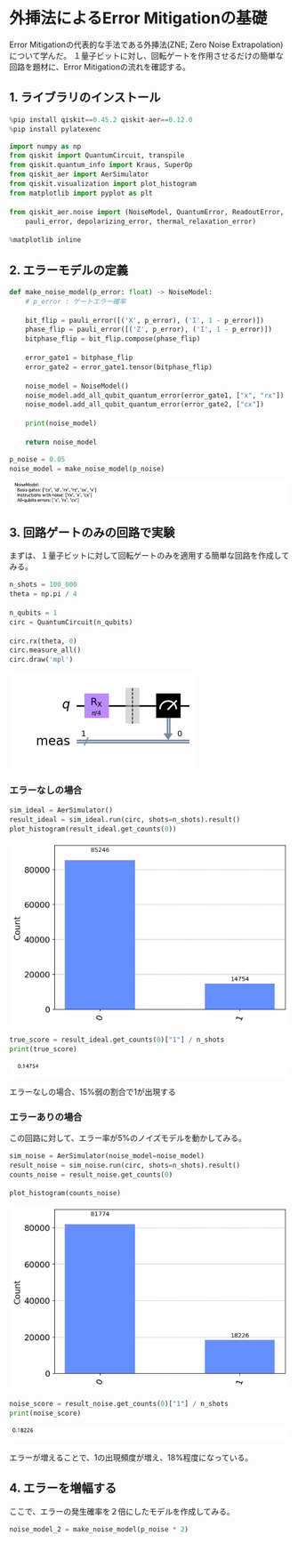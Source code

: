 # 外挿法によるError Mitigationの基礎

Error Mitigationの代表的な手法である外挿法(ZNE; Zero Noise Extrapolation)について学んだ。
１量子ビットに対し、回転ゲートを作用させるだけの簡単な回路を題材に、Error Mitigationの流れを確認する。

## 1. ライブラリのインストール

```python
%pip install qiskit==0.45.2 qiskit-aer==0.12.0
%pip install pylatexenc
```

```python
import numpy as np
from qiskit import QuantumCircuit, transpile
from qiskit.quantum_info import Kraus, SuperOp
from qiskit_aer import AerSimulator
from qiskit.visualization import plot_histogram
from matplotlib import pyplot as plt

from qiskit_aer.noise import (NoiseModel, QuantumError, ReadoutError,
    pauli_error, depolarizing_error, thermal_relaxation_error)

%matplotlib inline
```

## 2. エラーモデルの定義

```python
def make_noise_model(p_error: float) -> NoiseModel:
    # p_error : ゲートエラー確率

    bit_flip = pauli_error([('X', p_error), ('I', 1 - p_error)])
    phase_flip = pauli_error([('Z', p_error), ('I', 1 - p_error)])
    bitphase_flip = bit_flip.compose(phase_flip)

    error_gate1 = bitphase_flip
    error_gate2 = error_gate1.tensor(bitphase_flip)

    noise_model = NoiseModel()
    noise_model.add_all_qubit_quantum_error(error_gate1, ["x", "rx"])
    noise_model.add_all_qubit_quantum_error(error_gate2, ["cx"])

    print(noise_model)
    
    return noise_model
```

```python
p_noise = 0.05
noise_model = make_noise_model(p_noise)
```

![04_09](./pic/04_09.png)

## 3. 回路ゲートのみの回路で実験

まずは、１量子ビットに対して回転ゲートのみを適用する簡単な回路を作成してみる。

```python
n_shots = 100_000
theta = np.pi / 4

n_qubits = 1
circ = QuantumCircuit(n_qubits)

circ.rx(theta, 0)
circ.measure_all()
circ.draw('mpl')
```

![04_10](./pic/04_10.png)

### エラーなしの場合

```python
sim_ideal = AerSimulator()
result_ideal = sim_ideal.run(circ, shots=n_shots).result()
plot_histogram(result_ideal.get_counts(0))
```

![04_11](./pic/04_11.png)

```python
true_score = result_ideal.get_counts(0)["1"] / n_shots
print(true_score)
```

![04_12](./pic/04_12.png)

エラーなしの場合、15%弱の割合で1が出現する

### エラーありの場合

この回路に対して、エラー率が5%のノイズモデルを動かしてみる。

```python
sim_noise = AerSimulator(noise_model=noise_model)
result_noise = sim_noise.run(circ, shots=n_shots).result()
counts_noise = result_noise.get_counts(0)

plot_histogram(counts_noise)
```

![04_13](./pic/04_13.png)

```python
noise_score = result_noise.get_counts(0)["1"] / n_shots
print(noise_score)
```

![04_14](./pic/04_14.png)

エラーが増えることで、1の出現頻度が増え、18%程度になっている。

## 4. エラーを増幅する

ここで、エラーの発生確率を２倍にしたモデルを作成してみる。

```python
noise_model_2 = make_noise_model(p_noise * 2)
```


